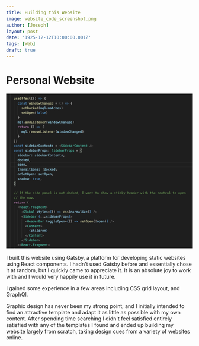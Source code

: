 ```yaml
---
title: Building this Website
image: website_code_screenshot.png
author: [Joseph]
layout: post
date: '1925-12-12T10:00:00.001Z'
tags: [Web]
draft: true
---
```


Personal Website
===

![Code screenshot](./images/website_code_screenshot.png)

I built this website using Gatsby, a platform for developing static websites using React components. I hadn't used Gatsby before and essentially chose it at random, but I quickly came to appreciate it. It is an absolute joy to work with and I would very happily use it in future.

I gained some experience in a few areas including CSS grid layout, and GraphQl.

Graphic design has never been my strong point, and I initially intended to find an attractive template and adapt it as little as possible with my own content. After spending time searching I didn't feel satisfied entirely satisfied with any of the templates I found and ended up building my website largely from scratch, taking design cues from a variety of websites online.